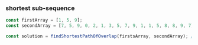 <!-- excerpt -->
### shortest sub-sequence

```javascript
const firstArray = [1, 5, 9];
const secondArray = [7, 5, 9, 0, 2, 1, 3, 5, 7, 9, 1, 1, 5, 8, 8, 9, 7];

const solution = findShortestPathOfOverlap(firstsArray, secondArray); // [7, 10], or [9, 12]
```
<!-- /excerpt -->
